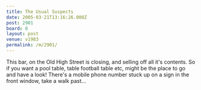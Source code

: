 ```yaml
---
title: The Usual Suspects
date: 2005-03-21T13:16:26.000Z
post: 2901
board: 8
layout: post
venue: v1983
permalink: /m/2901/
---
```

This bar, on the Old High Street is closing, and selling off all it's contents. So if you want a pool table, table football table etc, might be the place to go and have a look! There's a mobile phone number stuck up on a sign in the front window, take a walk past...
